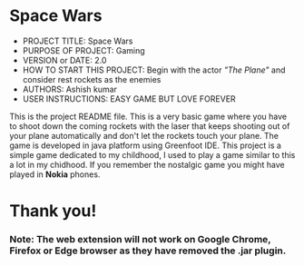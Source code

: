 # Space Wars

- PROJECT TITLE: Space Wars
- PURPOSE OF PROJECT: Gaming
- VERSION or DATE: 2.0
- HOW TO START THIS PROJECT: Begin with the actor _"The Plane"_ and consider rest rockets as the enemies
- AUTHORS: Ashish kumar
- USER INSTRUCTIONS: EASY GAME BUT LOVE FOREVER

This is the project README file. 
This is a very basic game where you have to shoot down the coming rockets with the laser that keeps shooting out of your plane
automatically and don't let the rockets touch your plane. The game is developed in java platform using Greenfoot IDE.
This project is a simple game dedicated to my childhood, I used to play a game similar to this a lot in my chidhood.
If you remember the nostalgic game you might have played in **Nokia** phones.

# Thank you!

### Note: The web extension will not work on Google Chrome, Firefox or Edge browser as they have removed the .jar plugin.
